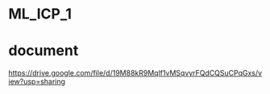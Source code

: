 # ML_ICP_1
# document
https://drive.google.com/file/d/19M88kR9Mqlf1vMSqvyrFQdCQSuCPqGxs/view?usp=sharing
